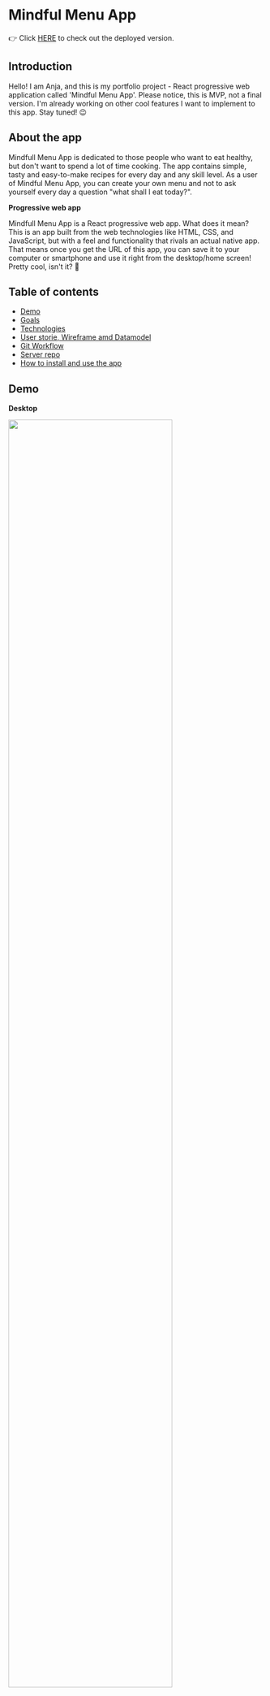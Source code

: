 # Mindful Menu App 

:point_right: Click [HERE](https://zealous-bohr-e978d2.netlify.app/breakfast) to check out the deployed version.

## Introduction

Hello! I am Anja, and this is my portfolio project - React progressive web application called 'Mindful Menu App'. Please notice, this is MVP, not a final version. I'm already working on other cool features I want to implement to this app. Stay tuned! :wink:

## About the app

Mindfull Menu App is dedicated to those people who want to eat healthy, but don't want to spend a lot of time cooking. The app contains simple, tasty and easy-to-make recipes for every day and any skill level. As a user of Mindful Menu App, you can create your own menu and not to ask yourself every day a question "what shall I eat today?".

**Progressive web app**

Mindfull Menu App is a React progressive web app. What does it mean? This is an app built from the web technologies like HTML, CSS, and JavaScript, but with a feel and functionality that rivals an actual native app. That means once you get the URL of this app, you can save it to your computer or smartphone and use it right from the desktop/home screen! Pretty cool, isn't it? :dancer:

## Table of contents

+ [Demo](#Demo)
+ [Goals](#Goals)
+ [Technologies](#Technologies)
+ [User storie, Wireframe amd Datamodel](#Story)
+ [Git Workflow](#Git)
+ [Server repo](Server)
+ [How to install and use the app](#Install)

## <a name="Demo"></a> Demo

**Desktop**

<img src="https://media.giphy.com/media/W1Z64LpoQaDu9AbiiI/giphy.gif" width="80%" />

**Smartphone Homescreen**

<img src="https://media.giphy.com/media/dyRSwt9oJasfEn5Idg/giphy.gif" width="30%" />

## <a name="Goals"></a> Goals

My main goal for this project was to build a full-stack app using the technologies learned in the Codaisseur bootcamp. I also wanted implement a few new skills, like building a progressive web app with React.

Also my goals were:

* Showcase development approach of using wireframes and user stories;
* Practice disciplined git usage like proper commits & branching.

## <a name="Technologies"></a> Technologies

**Front End:**

* Node.js
* React
* Redux
* Axios
* Bootstrap
* Sass
* Framer Motion

**Back End:**

* Express
* Cors
* REST
* Sequelize
* Postgres

## <a name="Story"></a> User stories, Wireframe amd Datamodel

The [wireframe](https://s3.amazonaws.com/assets.mockflow.com/app/wireframepro/fileexport/Export_Db790fc09326e584845c3111cf065040d.pdf) and [datamodel](https://app.lucidchart.com/invitations/accept/67d6ec63-a882-4ed9-8451-e9b538320e08) I used for my project.

User stories and my plans for an app extention can be found [HERE](https://github.com/AnjaHrydziushka/Mindful-Menu-App-client/projects/1).

## <a name="Git"></a> Git Workflow

In this project I tried to use:

* Clear commit messages;
* Separate branches for each new feature;
* Pull requests with short descriptions.

Here :point_down: are some pull requests I made:

[feat-recipes-componen](https://github.com/AnjaHrydziushka/Mindful-Menu-App-client/pull/1)
[feat-recipe-models](https://github.com/AnjaHrydziushka/Mindful-Menu-server/pull/1)

## <a name="Server"></a> Server repo

The server side of this project is an Express server connected to a Sequelize database. You will find it [HERE](https://github.com/AnjaHrydziushka/Mindful-Menu-server).

## <a name="Install"></a> How to install and use the app

* clone the app
* cd into your project
* install dependencies with `npm install`
* do the same with a [server repo](https://github.com/AnjaHrydziushka/Mindful-Menu-server)
* start server with `nodemon index.js`
* start the app with `npm start`

**How to use the app on your desktop or smartphone home screen:**

* get the link of the deployed version [HERE](https://eager-mccarthy-776004.netlify.app/)
* open the link in a browser and open its settings menu
* click "Install Mindful Menu App" (depending on your device and browser, it can be "Add to Home Screen" or something similar)
* you will see the app icon on your desktop/home screen, it will open as a normal app!
